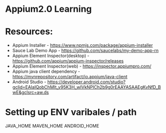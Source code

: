 # Appium2.0 Learning

Resources:
=========
- Appium Installer - https://www.npmjs.com/package/appium-installer
- Sauce Lab Demo App - https://github.com/saucelabs/my-demo-app-rn
- Appium Element Inspector(desktop) - https://github.com/appium/appium-inspector/releases
- Appium Element Inspector(web) - https://inspector.appiumpro.com/
- Appium java client dependency - https://mvnrepository.com/artifact/io.appium/java-client
- Android Studio - https://developer.android.com/studio?gclid=EAIaIQobChMIt_v95K3H_wIVkNPICh2b9g0rEAAYASAAEgKvNfD_BwE&gclsrc=aw.ds

Setting up ENV varibales / path
===============================
JAVA_HOME
MAVEN_HOME
ANDROID_HOME
